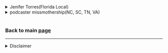 
<details>

<Summary>Jenifer Torres(Florida Local)</Summary>
  
  - Number: (386)-688-6983
  - original post: https://x.com/Sassafrass_84/status/1844130194858312078

  > If you are evacuating from hurricane Milton and 
  > you are in an RV, motor home, or een a car you 
  > are more than welcome to Park in our property. We 
  > have 5 acres and a barn venue with water, 
  > electricity, and bathrooms available. It is 
  > located in Live Oak fl. All is free of charge!!"

</details>


<details>

<Summary>podcaster missmothership(NC, SC, TN, VA)</Summary>
  
  - FOR RESCUE IN West North Carolina call:
    - 211 
    - 1-888-892-1162
  - original post: https://x.com/rgar152/status/1843319934526353655
</details>








</br>

### Back to main [page](./README.md)

---

<details>
<summary>Disclaimer</summary>

This README file is for informational and educational purposes only. For the most accurate and up-to-date information, please refer to the full [report](https://www.oversight.gov/report/DHS/FEMA%E2%80%99s-Inadequate-Oversight-Led-Delays-Closing-Out-Declared-Disasters) and [official](https://www.oig.dhs.gov/) DHS OIG communications.

</details>